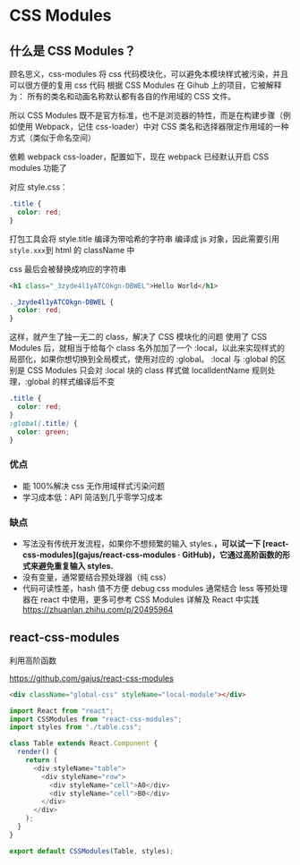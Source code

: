 # CSS Modules

## 什么是 CSS Modules？

顾名思义，css-modules 将 css 代码模块化，可以避免本模块样式被污染，并且可以很方便的复用 css 代码
根据 CSS Modules 在 Gihub 上的项目，它被解释为：
所有的类名和动画名称默认都有各自的作用域的 CSS 文件。

所以 CSS Modules 既不是官方标准，也不是浏览器的特性，而是在构建步骤（例如使用 Webpack，记住 css-loader）中对 CSS 类名和选择器限定作用域的一种方式（类似于命名空间）

依赖 webpack css-loader，配置如下，现在 webpack 已经默认开启 CSS modules 功能了

对应 style.css：

```css
.title {
  color: red;
}
```

打包工具会将 style.title 编译为带哈希的字符串
编译成 js 对象，因此需要引用`style.xxx`到 html 的 className 中

css 最后会被替换成响应的字符串

```html
<h1 class="_3zyde4l1yATCOkgn-DBWEL">Hello World</h1>
```

```css
._3zyde4l1yATCOkgn-DBWEL {
  color: red;
}
```

这样，就产生了独一无二的 class，解决了 CSS 模块化的问题
使用了 CSS Modules 后，就相当于给每个 class 名外加加了一个 :local，以此来实现样式的局部化，如果你想切换到全局模式，使用对应的 :global。
:local 与 :global 的区别是 CSS Modules 只会对 :local 块的 class 样式做 localIdentName 规则处理，:global 的样式编译后不变

```css
.title {
  color: red;
}
:global(.title) {
  color: green;
}
```

### 优点

- 能 100%解决 css 无作用域样式污染问题
- 学习成本低：API 简洁到几乎零学习成本

### 缺点

- 写法没有传统开发流程，如果你不想频繁的输入 styles.**，可以试一下 [react-css-modules](gajus/react-css-modules · GitHub)，它通过高阶函数的形式来避免重复输入 styles.**
- 没有变量，通常要结合预处理器（纯 css）
- 代码可读性差，hash 值不方便 debug
  css modules 通常结合 less 等预处理器在 react 中使用，更多可参考 CSS Modules 详解及 React 中实践
  https://zhuanlan.zhihu.com/p/20495964

## react-css-modules

利用高阶函数

https://github.com/gajus/react-css-modules

```html
<div className="global-css" styleName="local-module"></div>
```

```js
import React from "react";
import CSSModules from "react-css-modules";
import styles from "./table.css";

class Table extends React.Component {
  render() {
    return (
      <div styleName="table">
        <div styleName="row">
          <div styleName="cell">A0</div>
          <div styleName="cell">B0</div>
        </div>
      </div>
    );
  }
}

export default CSSModules(Table, styles);
```
